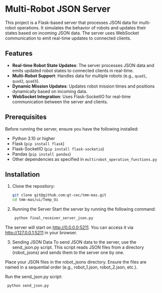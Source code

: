 # Multi-Robot JSON Server

This project is a Flask-based server that processes JSON data for multi-robot operations. It simulates the behavior of robots and updates their states based on incoming JSON data. The server uses WebSocket communication to emit real-time updates to connected clients.

## Features

- **Real-time Robot State Updates**: The server processes JSON data and emits updated robot states to connected clients in real-time.
- **Multi-Robot Support**: Handles data for multiple robots (e.g., `quad1`, `quad2`, `quad3`).
- **Dynamic Mission Updates**: Updates robot mission times and positions dynamically based on incoming data.
- **WebSocket Integration**: Uses Flask-SocketIO for real-time communication between the server and clients.

## Prerequisites

Before running the server, ensure you have the following installed:

- Python 3.10 or higher
- Flask (`pip install flask`)
- Flask-SocketIO (`pip install flask-socketio`)
- Pandas (`pip install pandas`)
- Other dependencies as specified in `multirobot_operation_functions.py`

## Installation

1. Clone the repository:
   ```bash
   git clone git@github.com:gt-cec/tmm-mas.git
   cd tmm-mas/ui/Temp_Ui

   
2. Running the Server
Start the server by running the following command:


   ```bash
    python final_receiver_server_json.py

The server will start on http://0.0.0.0:5211. You can access it via http://127.0.0.1:5211 in your browser.

3. Sending JSON Data
To send JSON data to the server, use the send_json.py script. This script reads JSON files from a directory (robot_jsons) and sends them to the server one by one.

Place your JSON files in the robot_jsons directory. Ensure the files are named in a sequential order (e.g., robot_1.json, robot_2.json, etc.).

Run the send_json.py script:
   ```bash
    python send_json.py